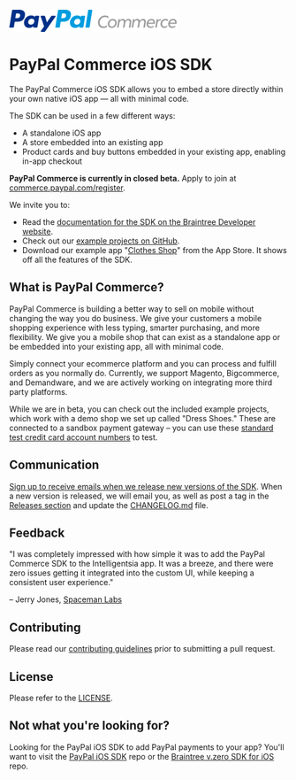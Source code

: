 [![PayPal Commerce](assets/pp_commerce_logo.png)](https://commerce.paypal.com/)

# PayPal Commerce iOS SDK
The PayPal Commerce iOS SDK allows you to embed a store directly within your own native iOS app — all with minimal code.


The SDK can be used in a few different ways:
- A standalone iOS app
- A store embedded into an existing app
- Product cards and buy buttons embedded in your existing app, enabling in-app checkout


**PayPal Commerce is currently in closed beta.** Apply to join at [commerce.paypal.com/register](https://commerce.paypal.com/register).


We invite you to:
- Read the [documentation for the SDK on the Braintree Developer website](https://developers.braintreepayments.com/guides/paypal-commerce-ios/overview).
- Check out our [example projects on GitHub](ExampleProjects/).
- Download our example app "[Clothes Shop](https://appstore.com/clothesshop)" from the App Store. It shows off all the features of the SDK.


## What is PayPal Commerce?
PayPal Commerce is building a better way to sell on mobile without changing the way you do business. We give your customers a mobile shopping experience with less typing, smarter purchasing, and more flexibility. We give you a mobile shop that can exist as a standalone app or be embedded into your existing app, all with minimal code.

Simply connect your ecommerce platform and you can process and fulfill orders as you normally do. Currently, we support Magento, Bigcommerce, and Demandware, and we are actively working on integrating more third party platforms.

While we are in beta, you can check out the included example projects, which work with a demo shop we set up called "Dress Shoes." These are connected to a sandbox payment gateway – you can use these [standard test credit card account numbers](http://www.paypalobjects.com/en_US/vhelp/paypalmanager_help/credit_card_numbers.htm) to test.

## Communication
[Sign up to receive emails when we release new versions of the SDK](http://eepurl.com/_c1K9). When a new version is released, we will email you, as well as post a tag in the [Releases section](https://github.com/braintree/paypal-commerce-ios/releases) and update the [CHANGELOG.md](CHANGELOG.md) file.

## Feedback
"I was completely impressed with how simple it was to add the PayPal Commerce SDK to the Intelligentsia app. It was a breeze, and there were zero issues getting it integrated into the custom UI, while keeping a consistent user experience."

– Jerry Jones, [Spaceman Labs](http://spacemanlabs.com)

## Contributing
Please read our [contributing guidelines](CONTRIBUTING.md) prior to submitting a pull request.

## License
Please refer to the [LICENSE](LICENSE).

## Not what you're looking for?
Looking for the PayPal iOS SDK to add PayPal payments to your app? You'll want to visit the [PayPal iOS SDK](https://github.com/paypal/PayPal-iOS-SDK) repo or the [Braintree v.zero SDK for iOS](https://github.com/braintree/braintree_ios) repo.
